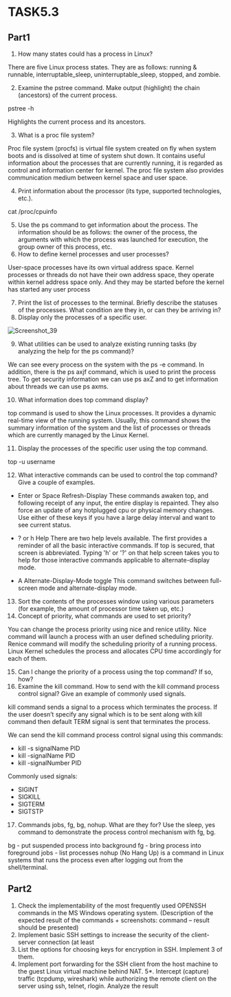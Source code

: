 # TASK5.3
## Part1
1. How many states could has a process in Linux?

There are five Linux process states. They are as follows: running & runnable, interruptable_sleep, uninterruptable_sleep, stopped, and zombie.

2. Examine the pstree command. Make output (highlight) the chain (ancestors) of the current 
process.

pstree -h

Highlights the current process and its ancestors.

3. What is a proc file system?

Proc file system (procfs) is virtual file system created on fly when system boots and is dissolved at time of system shut down.
It contains useful information about the processes that are currently running, it is regarded as control and information center for kernel.
The proc file system also provides communication medium between kernel space and user space.

4. Print information about the processor (its type, supported technologies, etc.).

cat /proc/cpuinfo

5. Use the ps command to get information about the process. The information should be as 
follows: the owner of the process, the arguments with which the process was launched for 
execution, the group owner of this process, etc.
6. How to define kernel processes and user processes?

User-space processes have its own virtual address space.
Kernel processes or threads do not have their own address space, they operate within kernel address space only. And they may be started before the kernel has started any user process

7. Print the list of processes to the terminal. Briefly describe the statuses of the processes. 
What condition are they in, or can they be arriving in?
8. Display only the processes of a specific user.

![Screenshot_39](https://user-images.githubusercontent.com/109180406/179421248-85398bab-b900-416a-b1c4-cc23327f360b.png)

9. What utilities can be used to analyze existing running tasks (by analyzing the help for the ps 
command)?

We can see every process on the system with the ps -e command. In addition, there is the ps axjf command, which is used to print the process tree. To get security information we can use ps axZ and to get information about threads we can use ps axms.

10. What information does top command display?

top command is used to show the Linux processes. It provides a dynamic real-time view of the running system. Usually, this command shows the summary information of the system and the list of processes or threads which are currently managed by the Linux Kernel.

11. Display the processes of the specific user using the top command.

top -u username

12. What interactive commands can be used to control the top command? Give a couple of 
examples.

- Enter or Space
Refresh-Display
These commands awaken top, and following receipt of any input, the entire display is repainted. They also force an update of any hotplugged cpu or physical memory changes.
Use either of these keys if you have a large delay interval and want to see current status.
  
- ? or h
Help
There are two help levels available. The first provides a reminder of all the basic interactive commands. If top is secured, that screen is abbreviated.
Typing 'h' or '?' on that help screen takes you to help for those interactive commands applicable to alternate-display mode.

- A
Alternate-Display-Mode toggle
This command switches between full-screen mode and alternate-display mode.
  
13. Sort the contents of the processes window using various parameters (for example, the 
amount of processor time taken up, etc.)
14. Concept of priority, what commands are used to set priority?

You can change the process priority using nice and renice utility. Nice command will launch a process with an user defined scheduling priority. Renice command will modify the scheduling priority of a running process. Linux Kernel schedules the process and allocates CPU time accordingly for each of them.

15. Can I change the priority of a process using the top command? If so, how?
16. Examine the kill command. How to send with the kill command
process control signal? Give an example of commonly used signals.

kill command sends a signal to a process which terminates the process. If the user doesn’t specify any signal which is to be sent along with kill command then default TERM signal is sent that terminates the process.

We can send the kill command process control signal using this commands:
- kill -s signalName PID
- kill -signalName PID
- kill -signalNumber PID

Commonly used signals:
- SIGINT
- SIGKILL
- SIGTERM	
- SIGTSTP

17. Commands jobs, fg, bg, nohup. What are they for? Use the sleep, yes command to 
demonstrate the process control mechanism with fg, bg.

bg - put suspended process into background
fg - bring process into foreground
jobs - list processes
nohup (No Hang Up) is a command in Linux systems that runs the process even after logging out from the shell/terminal.

## Part2
1. Check the implementability of the most frequently used OPENSSH commands in the MS 
Windows operating system. (Description of the expected result of the commands + 
screenshots: command – result should be presented)
2. Implement basic SSH settings to increase the security of the client-server connection (at least 
3. List the options for choosing keys for encryption in SSH. Implement 3 of them.
4. Implement port forwarding for the SSH client from the host machine to the guest Linux 
virtual machine behind NAT.
5*. Intercept (capture) traffic (tcpdump, wireshark) while authorizing the remote client on the 
server using ssh, telnet, rlogin. Analyze the result
